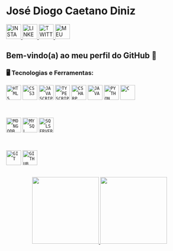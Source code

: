 # José Diogo Caetano Diniz

<div display="flex" gap=>
  <a href="https://www.instagram.com/idiogo.diniz/">
    <img width="40px" src="https://github.com/idiogodiniz/idiogodiniz/blob/main/public/assets/images/instagram.svg" title="INSTAGRAM"/>
  </a>
  <a href="https://www.linkedin.com/in/idiogodiniz/">
    <img width="40px" src="https://github.com/idiogodiniz/idiogodiniz/blob/main/public/assets/images/linkedin.svg" title="LINKEDIN"/>
  </a>
  <a href="https://twitter.com/idiogodiniz/">
    <img width="40px" src="https://github.com/idiogodiniz/idiogodiniz/blob/main/public/assets/images/twitter.svg" title="TWITTER"/>
  </a>
  <a href="https://idiogodiniz.github.io/">
    <img width="40px" src="https://github.com/idiogodiniz/idiogodiniz/blob/main/public/assets/images/website.svg" title="MEU SITE"/>
  </a>
</div>

## Bem-vindo(a) ao meu perfil do GitHub 👋


### 🖥️ Tecnologias e Ferramentas: 
<code><img width="40px" src="https://cdn.jsdelivr.net/gh/devicons/devicon/icons/html5/html5-original-wordmark.svg" title="HTML5"/></code>
<code><img width="40px" src="https://cdn.jsdelivr.net/gh/devicons/devicon/icons/css3/css3-original-wordmark.svg" title="CSS3"/></code>
<code><img width="40px" src="https://cdn.jsdelivr.net/gh/devicons/devicon/icons/javascript/javascript-original.svg" title="JAVASCRIPT"/></code>
<code><img width="40px" src="https://cdn.jsdelivr.net/gh/devicons/devicon/icons/typescript/typescript-original.svg" title="TYPESCRIPT" /></code>
<code><img width="40px" src="https://cdn.jsdelivr.net/gh/devicons/devicon/icons/csharp/csharp-original.svg" title="CSHARP" /></code>
<code><img width="40px" src="https://cdn.jsdelivr.net/gh/devicons/devicon/icons/java/java-original.svg" title="JAVA" /></code>
<code><img width="40px" src="https://cdn.jsdelivr.net/gh/devicons/devicon/icons/python/python-original.svg" title="PYTHON" /></code>
<code><img width="40px" src="https://cdn.jsdelivr.net/gh/devicons/devicon/icons/c/c-original.svg" title="C" /></code>

<br />

<code><img width="40px" src="https://cdn.jsdelivr.net/gh/devicons/devicon/icons/mongodb/mongodb-original.svg" title="MONGODB" /></code>
<code><img width="40px" src="https://cdn.jsdelivr.net/gh/devicons/devicon/icons/mysql/mysql-original.svg" title="MYSQL"/></code>
<code><img width="40px" src="https://cdn.jsdelivr.net/gh/devicons/devicon/icons/microsoftsqlserver/microsoftsqlserver-plain-wordmark.svg" title="SQLSERVER" /></code>

<br />

<code><img width="40px" src="https://cdn.jsdelivr.net/gh/devicons/devicon/icons/git/git-original.svg" title="GIT"/></code>
<code><img width="40px" src="https://cdn.jsdelivr.net/gh/devicons/devicon/icons/github/github-original.svg" title="GITHUB"/></code>

##
<p align="center">
  <a href="https://github.com/jeniblodev">
    <img height="180em" src="https://github-readme-stats-eight-theta.vercel.app/api?username=idiogodiniz&show_icons=true&theme=default&include_all_commits=true&count_private=true"/>
    <img height="180em" src="https://github-readme-stats-eight-theta.vercel.app/api/top-langs/?username=idiogodiniz&layout=compact&langs_count=8&theme=default"/>
  </a>
</p>
